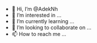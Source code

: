 - 👋 Hi, I’m @AdekNh
- 👀 I’m interested in ...
- 🌱 I’m currently learning ...
- 💞️ I’m looking to collaborate on ...
- 📫 How to reach me ...

<!---
AdekNh/AdekNh is a ✨ special ✨ repository because its `README.md` (this file) appears on your GitHub profile.
You can click the Preview link to take a look at your changes.
--->
